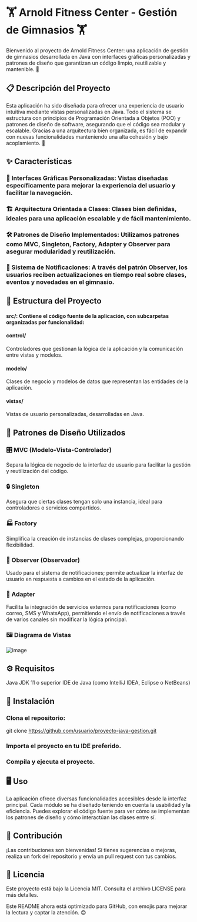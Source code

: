 
# 🏋️ Arnold Fitness Center - Gestión de Gimnasios 🏋️
Bienvenido al proyecto de Arnold Fitness Center: una aplicación de gestión de gimnasios desarrollada en Java con interfaces gráficas personalizadas y patrones de diseño que garantizan un código limpio, reutilizable y mantenible. 🎉

## 📋 Descripción del Proyecto
Esta aplicación ha sido diseñada para ofrecer una experiencia de usuario intuitiva mediante vistas personalizadas en Java. Todo el sistema se estructura con principios de Programación Orientada a Objetos (POO) y patrones de diseño de software, asegurando que el código sea modular y escalable. Gracias a una arquitectura bien organizada, es fácil de expandir con nuevas funcionalidades manteniendo una alta cohesión y bajo acoplamiento. 💪

## ✨ Características
### 🎨 Interfaces Gráficas Personalizadas: Vistas diseñadas específicamente para mejorar la experiencia del usuario y facilitar la navegación.
### 🏗️ Arquitectura Orientada a Clases: Clases bien definidas, ideales para una aplicación escalable y de fácil mantenimiento.
### 🛠️ Patrones de Diseño Implementados: Utilizamos patrones como MVC, Singleton, Factory, Adapter y Observer para asegurar modularidad y reutilización.
### 🔔 Sistema de Notificaciones: A través del patrón Observer, los usuarios reciben actualizaciones en tiempo real sobre clases, eventos y novedades en el gimnasio.

## 📂 Estructura del Proyecto
#### src/: Contiene el código fuente de la aplicación, con subcarpetas organizadas por funcionalidad:
#### control/
Controladores que gestionan la lógica de la aplicación y la comunicación entre vistas y modelos.
#### modelo/
Clases de negocio y modelos de datos que representan las entidades de la aplicación.
#### vistas/
Vistas de usuario personalizadas, desarrolladas en Java.

## 📐 Patrones de Diseño Utilizados
### 🎛️ MVC (Modelo-Vista-Controlador) 
Separa la lógica de negocio de la interfaz de usuario para facilitar la gestión y reutilización del código.
### 🔒 Singleton 
Asegura que ciertas clases tengan solo una instancia, ideal para controladores o servicios compartidos.
### 🏭 Factory
Simplifica la creación de instancias de clases complejas, proporcionando flexibilidad.
### 👀 Observer (Observador)
Usado para el sistema de notificaciones; permite actualizar la interfaz de usuario en respuesta a cambios en el estado de la aplicación.
### 🔌 Adapter
Facilita la integración de servicios externos para notificaciones (como correo, SMS y WhatsApp), permitiendo el envío de notificaciones a través de varios canales sin modificar la lógica principal.

### 🖼️ Diagrama de Vistas
![image](https://github.com/Reinapepeada/ArnoldFitnessCenterSystem/assets/103573136/57a509cd-33d4-490e-8285-6f0a0dae0e54)

## ⚙️ Requisitos
Java JDK 11 o superior
IDE de Java (como IntelliJ IDEA, Eclipse o NetBeans)
## 🚀 Instalación
### Clona el repositorio:
git clone https://github.com/usuario/proyecto-java-gestion.git
### Importa el proyecto en tu IDE preferido.
### Compila y ejecuta el proyecto.

## 🖥️ Uso
La aplicación ofrece diversas funcionalidades accesibles desde la interfaz principal. Cada módulo se ha diseñado teniendo en cuenta la usabilidad y la eficiencia. Puedes explorar el código fuente para ver cómo se implementan los patrones de diseño y cómo interactúan las clases entre sí.

## 🤝 Contribución
¡Las contribuciones son bienvenidas! Si tienes sugerencias o mejoras, realiza un fork del repositorio y envía un pull request con tus cambios.

## 📄 Licencia
Este proyecto está bajo la Licencia MIT. Consulta el archivo LICENSE para más detalles.

Este README ahora está optimizado para GitHub, con emojis para mejorar la lectura y captar la atención. 😊
